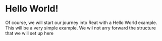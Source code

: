 # Hello World!

Of course, we will start our journey into Reat with a Hello World example. This will be a very simple example. We wil not arry forward the structure that we will set up here
